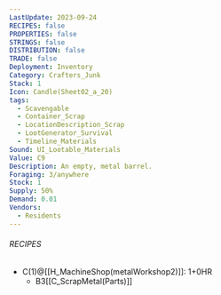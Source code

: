 ```yaml
---
LastUpdate: 2023-09-24
RECIPES: false
PROPERTIES: false
STRINGS: false
DISTRIBUTION: false
TRADE: false
Deployment: Inventory
Category: Crafters_Junk
Stack: 1
Icon: Candle(Sheet02_a_20)
tags:
  - Scavengable
  - Container_Scrap
  - LocationDescription_Scrap
  - LootGenerator_Survival
  - Timeline_Materials
Sound: UI_Lootable_Materials
Value: C9
Description: An empty, metal barrel.
Foraging: 3/anywhere
Stock: 1
Supply: 50%
Demand: 0.01
Vendors:
  - Residents
---
```


###### RECIPES
- C(1)@[[H_MachineShop(metalWorkshop2)]]: 1+0HR
	- B3[[C_ScrapMetal(Parts)]]
